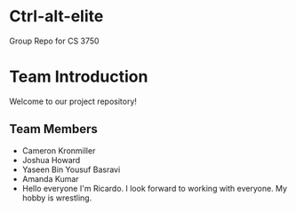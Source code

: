 # Ctrl-alt-elite

Group Repo for CS 3750

# Team Introduction

Welcome to our project repository!

## Team Members

- Cameron Kronmiller
- Joshua Howard
- Yaseen Bin Yousuf Basravi
- Amanda Kumar
- Hello everyone I'm Ricardo. I look forward to working with everyone. My hobby is wrestling.
